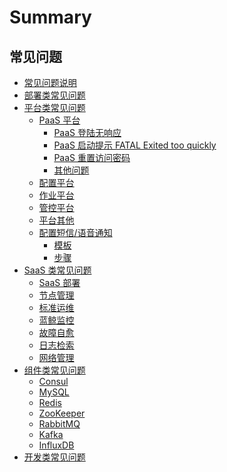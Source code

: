 # Summary

## 常见问题
* [常见问题说明](README.md)
* [部署类常见问题](部署/deploy.md)
* [平台类常见问题]()
    * [PaaS 平台]()
        * [PaaS 登陆无响应](平台/PaaS平台/faq1.md)
        * [PaaS 启动提示 FATAL Exited too quickly](平台/PaaS平台/faq2.md)
        * [PaaS 重置访问密码](平台/PaaS平台/faq3.md)
        * [其他问题](平台/PaaS平台/other.md)
    * [配置平台](平台/配置平台/cmdb.md)
    * [作业平台](平台/作业平台/job.md)
    * [管控平台](平台/管控平台/gse.md)
    * [平台其他](平台/平台其他/platform_other.md)
    * [配置短信/语音通知]()
        * [模板](平台/通知/模板.md)
        * [步骤](平台/通知/步骤.md)
* [SaaS 类常见问题]()
    * [SaaS 部署](SaaS/bk_saas_deploy.md)
    * [节点管理](SaaS/bk_nodeman.md)
    * [标准运维](SaaS/bk_gcloud.md)
    * [蓝鲸监控](SaaS/bk_monitor.md)
    * [故障自愈](SaaS/bk_fta_solutions.md)
    * [日志检索](SaaS/bk_log_search.md)
    * [网络管理](SaaS/bk_network.md)
* [组件类常见问题]()
    * [Consul](组件/consul.md)
    * [MySQL](组件/mysql.md)
    * [Redis](组件/redis.md)
    * [ZooKeeper](组件/zk.md)
    * [RabbitMQ](组件/rabbitmq.md)
    * [Kafka](组件/kafka.md)
    * [InfluxDB](组件/influxdb.md)
* [开发类常见问题](开发/dev.md)
